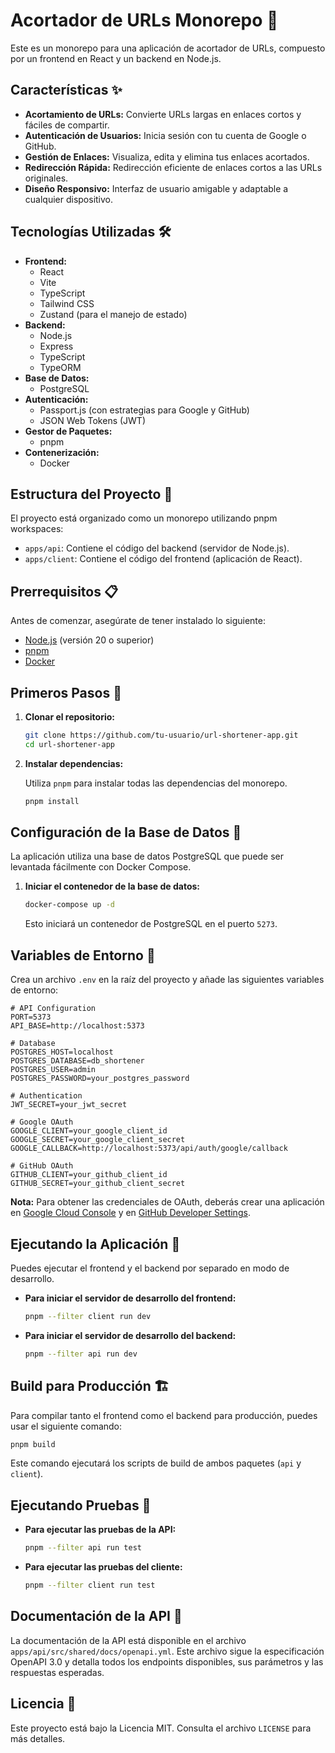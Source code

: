 # Acortador de URLs Monorepo 🚀

Este es un monorepo para una aplicación de acortador de URLs, compuesto por un frontend en React y un backend en Node.js.

## Características ✨

- **Acortamiento de URLs:** Convierte URLs largas en enlaces cortos y fáciles de compartir.
- **Autenticación de Usuarios:** Inicia sesión con tu cuenta de Google o GitHub.
- **Gestión de Enlaces:** Visualiza, edita y elimina tus enlaces acortados.
- **Redirección Rápida:** Redirección eficiente de enlaces cortos a las URLs originales.
- **Diseño Responsivo:** Interfaz de usuario amigable y adaptable a cualquier dispositivo.

## Tecnologías Utilizadas 🛠️

- **Frontend:**
  - React
  - Vite
  - TypeScript
  - Tailwind CSS
  - Zustand (para el manejo de estado)
- **Backend:**
  - Node.js
  - Express
  - TypeScript
  - TypeORM
- **Base de Datos:**
  - PostgreSQL
- **Autenticación:**
  - Passport.js (con estrategias para Google y GitHub)
  - JSON Web Tokens (JWT)
- **Gestor de Paquetes:**
  - pnpm
- **Contenerización:**
  - Docker

## Estructura del Proyecto 📁

El proyecto está organizado como un monorepo utilizando pnpm workspaces:

- `apps/api`: Contiene el código del backend (servidor de Node.js).
- `apps/client`: Contiene el código del frontend (aplicación de React).

## Prerrequisitos 📋

Antes de comenzar, asegúrate de tener instalado lo siguiente:

- [Node.js](https://nodejs.org/) (versión 20 o superior)
- [pnpm](https://pnpm.io/installation)
- [Docker](https://www.docker.com/get-started)

## Primeros Pasos 🏁

1.  **Clonar el repositorio:**

    ```bash
    git clone https://github.com/tu-usuario/url-shortener-app.git
    cd url-shortener-app
    ```

2.  **Instalar dependencias:**

    Utiliza `pnpm` para instalar todas las dependencias del monorepo.

    ```bash
    pnpm install
    ```

## Configuración de la Base de Datos 💾

La aplicación utiliza una base de datos PostgreSQL que puede ser levantada fácilmente con Docker Compose.

1.  **Iniciar el contenedor de la base de datos:**

    ```bash
    docker-compose up -d
    ```

    Esto iniciará un contenedor de PostgreSQL en el puerto `5273`.

## Variables de Entorno 🔑

Crea un archivo `.env` en la raíz del proyecto y añade las siguientes variables de entorno:

```env
# API Configuration
PORT=5373
API_BASE=http://localhost:5373

# Database
POSTGRES_HOST=localhost
POSTGRES_DATABASE=db_shortener
POSTGRES_USER=admin
POSTGRES_PASSWORD=your_postgres_password

# Authentication
JWT_SECRET=your_jwt_secret

# Google OAuth
GOOGLE_CLIENT=your_google_client_id
GOOGLE_SECRET=your_google_client_secret
GOOGLE_CALLBACK=http://localhost:5373/api/auth/google/callback

# GitHub OAuth
GITHUB_CLIENT=your_github_client_id
GITHUB_SECRET=your_github_client_secret
```

**Nota:** Para obtener las credenciales de OAuth, deberás crear una aplicación en [Google Cloud Console](https://console.cloud.google.com/) y en [GitHub Developer Settings](https://github.com/settings/developers).

## Ejecutando la Aplicación 🚀

Puedes ejecutar el frontend y el backend por separado en modo de desarrollo.

- **Para iniciar el servidor de desarrollo del frontend:**

  ```bash
  pnpm --filter client run dev
  ```

- **Para iniciar el servidor de desarrollo del backend:**

  ```bash
  pnpm --filter api run dev
  ```

## Build para Producción 🏗️

Para compilar tanto el frontend como el backend para producción, puedes usar el siguiente comando:

```bash
pnpm build
```

Este comando ejecutará los scripts de build de ambos paquetes (`api` y `client`).

## Ejecutando Pruebas 🧪

- **Para ejecutar las pruebas de la API:**

  ```bash
  pnpm --filter api run test
  ```

- **Para ejecutar las pruebas del cliente:**

  ```bash
  pnpm --filter client run test
  ```

## Documentación de la API 📖

La documentación de la API está disponible en el archivo `apps/api/src/shared/docs/openapi.yml`. Este archivo sigue la especificación OpenAPI 3.0 y detalla todos los endpoints disponibles, sus parámetros y las respuestas esperadas.

## Licencia 📄

Este proyecto está bajo la Licencia MIT. Consulta el archivo `LICENSE` para más detalles.
